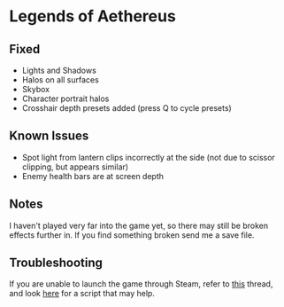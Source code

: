 Legends of Aethereus
====================

Fixed
-----
- Lights and Shadows
- Halos on all surfaces
- Skybox
- Character portrait halos
- Crosshair depth presets added (press Q to cycle presets)

Known Issues
------------
- Spot light from lantern clips incorrectly at the side (not due to scissor
  clipping, but appears similar)
- Enemy health bars are at screen depth

Notes
-----
I haven't played very far into the game yet, so there may still be broken
effects further in. If you find something broken send me a save file.

Troubleshooting
---------------
If you are unable to launch the game through Steam, refer to [this][1] thread,
and look [here][2] for a script that may help.

[1]: https://forums.geforce.com/default/topic/758587/3d-vision/steam-update-breaks-helixmod-on-some-games
[2]: https://forums.geforce.com/default/topic/796649/3d-vision/auto-steamoverlaydisable-beta-/
